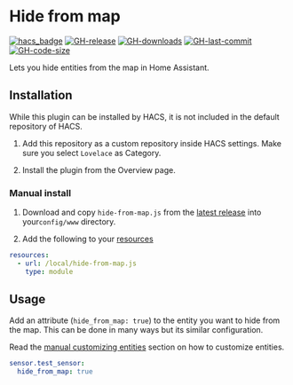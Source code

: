 Hide from map
=================
[![hacs_badge](https://img.shields.io/badge/HACS-Custom-orange.svg)](https://github.com/custom-components/hacs)
[![GH-release](https://img.shields.io/github/v/release/bratanon/hide-from-map.svg?style=flat-square)](https://github.com/bratanon/hide-from-map/releases)
[![GH-downloads](https://img.shields.io/github/downloads/bratanon/hide-from-map/total?style=flat-square)](https://github.com/bratanon/hide-from-map/releases)
[![GH-last-commit](https://img.shields.io/github/last-commit/bratanon/hide-from-map.svg?style=flat-square)](https://github.com/bratanon/hide-from-map/commits/master)
[![GH-code-size](https://img.shields.io/github/languages/code-size/bratanon/hide-from-map.svg?color=red&style=flat-square)](https://github.com/bratanon/hide-from-map)


Lets you hide entities from the map in Home Assistant.

## Installation
While this plugin can be installed by HACS, it is not included in the default repository of HACS.

1. Add this repository as a custom repository inside HACS settings. Make sure you select 
`Lovelace` as Category.

2. Install the plugin from the Overview page.

### Manual install
1. Download and copy `hide-from-map.js` from the 
[latest release](https://github.com/bratanon/hide-from-map/releases/latest) into your`config/www` 
directory.

2. Add the following to your [resources](https://www.home-assistant.io/dashboards/dashboards/#resources)

```yaml
resources:
  - url: /local/hide-from-map.js
    type: module
```

## Usage
Add an attribute (`hide_from_map: true`) to the entity you want to hide from the map. This can be 
done in many ways but its similar configuration.

Read the [manual customizing entities](https://www.home-assistant.io/docs/configuration/customizing-devices/#manual-customization)
section on how to customize entities.

```yaml
sensor.test_sensor:
  hide_from_map: true
```

